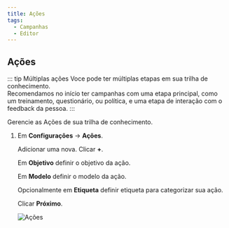 ```yaml
---
title: Ações
tags:
  - Campanhas
  - Editor
---
```

## Ações

::: tip Múltiplas ações
Voce pode ter múltiplas etapas em sua trilha de conhecimento.<br>
Recomendamos no início ter campanhas com uma etapa principal, como um treinamento, questionário, ou política, e uma etapa de interação com o feedback da pessoa.
:::

Gerencie as Ações de sua trilha de conhecimento.

1. Em **Configurações** -> **Ações**.

   Adicionar uma nova. Clicar **+**.

   Em **Objetivo** definir o objetivo da ação.

   Em **Modelo** definir o modelo da ação.

   Opcionalmente em **Etiqueta** definir etiqueta para categorizar sua ação.

   Clicar **Próximo**.

   ![Ações](https://cdn.phishx.io/phishx-docs/images/phishx_campaigns_campaigns_actions_01.webp)
